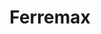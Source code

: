 ---
title: "Ferremax"
url: /ciudad-autonoma-de-buenos-aires/ferremax-avenida-santa-fe/
shop: hardware
---